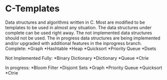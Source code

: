 # C-Templates
Data structures and algorithms written in C. Most are modified to be templates to be used in almost any situation.
The data structures under complete can be used right away.
The not implemented data structures should not be used.
The in progress data structures are being implemented and/or upgraded with additional features in the inprogress branch.
Complete:
  *Graph
  *Hashtable
  *Heap
  *Quicksort
  *Priority Queue
  *Dsets

Not Implemented Fully:
  *Binary Dictionary
  *Dictionary
  *Queue
  *Ctrie

In progress:
  *Bloom Filter
  *Disjoint Sets
  *Graph
  *Priority Queue
  *Quicksort
  *Ctrie
  
  

